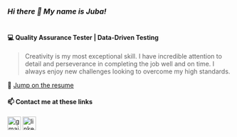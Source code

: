 ### *Hi there 👋 My name is Juba!*
#
#### 💻 **Quality Assurance Tester | Data-Driven Testing**

> Creativity is my most exceptional skill. I have incredible attention to detail and perseverance in completing the job well and on time. I always enjoy new challenges looking to overcome my high standards.

📄 [Jump on the resume](https://github.com/juba97/Resume)

#### 📫 Contact me at these links
[<img src='https://upload.wikimedia.org/wikipedia/commons/thumb/7/7e/Gmail_icon_%282020%29.svg/512px-Gmail_icon_%282020%29.svg.png' alt='gmail' height='30'>](mailto:jubikokoguashvili97@gmail.com) [<img src='https://icons.veryicon.com/png/Internet%20%26%20Web/Simple%201/linkedin.png' alt='linkedin' height='30'>](https://www.linkedin.com/in/jubakoguashvili/) 
